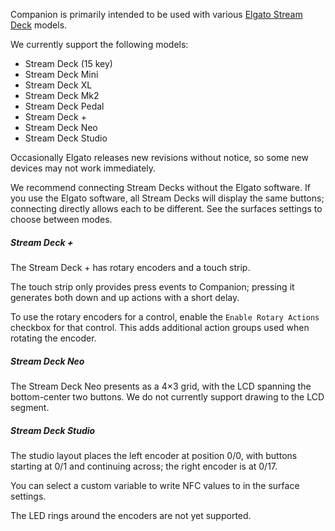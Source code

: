 Companion is primarily intended to be used with various [Elgato Stream Deck](https://www.elgato.com/en/stream-deck) models.

We currently support the following models:

- Stream Deck (15 key)
- Stream Deck Mini
- Stream Deck XL
- Stream Deck Mk2
- Stream Deck Pedal
- Stream Deck +
- Stream Deck Neo
- Stream Deck Studio

Occasionally Elgato releases new revisions without notice, so some new devices may not work immediately.

We recommend connecting Stream Decks without the Elgato software. If you use the Elgato software, all Stream Decks will display the same buttons; connecting directly allows each to be different. See the surfaces settings to choose between modes.

##### Stream Deck +

The Stream Deck + has rotary encoders and a touch strip.

The touch strip only provides press events to Companion; pressing it generates both down and up actions with a short delay.

To use the rotary encoders for a control, enable the `Enable Rotary Actions` checkbox for that control. This adds additional action groups used when rotating the encoder.

##### Stream Deck Neo

The Stream Deck Neo presents as a 4×3 grid, with the LCD spanning the bottom-center two buttons. We do not currently support drawing to the LCD segment.

##### Stream Deck Studio

The studio layout places the left encoder at position 0/0, with buttons starting at 0/1 and continuing across; the right encoder is at 0/17.

You can select a custom variable to write NFC values to in the surface settings.

The LED rings around the encoders are not yet supported.
